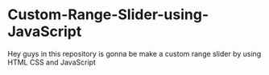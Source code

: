# Custom-Range-Slider-using-JavaScript
Hey guys in this repository is gonna be make a custom range slider by using HTML CSS and JavaScript
